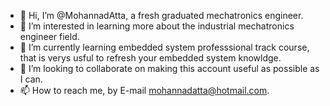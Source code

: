 - 👋 Hi, I’m @MohannadAtta, a fresh graduated mechatronics engineer.
- 👀 I’m interested in learning more about the industrial mechatronics engineer field.
- 🌱 I’m currently learning embedded system professsional track course, that is verys usful to refresh your embedded system knowldge.
- 💞️ I’m looking to collaborate on making this account useful as possible as I can.
- 📫 How to reach me, by E-mail mohannadatta@hotmail.com.

<!---
MohannadAtta/MohannadAtta is a ✨ special ✨ repository because its `README.md` (this file) appears on your GitHub profile.
You can click the Preview link to take a look at your changes.
--->
